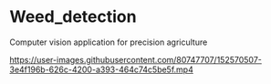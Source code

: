# Weed_detection
Computer vision application for precision agriculture


https://user-images.githubusercontent.com/80747707/152570507-3e4f196b-626c-4200-a393-464c74c5be5f.mp4

